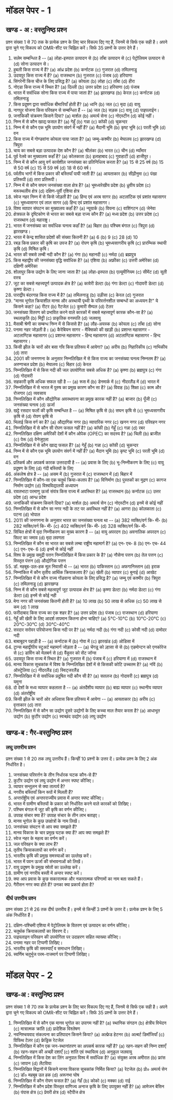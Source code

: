 # मॉडल पेपर - 1

## खण्ड - अ : वस्तुनिष्ठ प्रश्‍न

प्रश्‍न संख्या 1 से 70 तक के प्रत्येक प्रश्‍न के लिए चार विकल्प दिए गए हैं, जिनमें से सिर्फ एक सही है। अपने द्वारा चुने गए विकल्प को OMR-शीट पर चिह्नित करें। सिर्फ 35 प्रश्‍नों के उत्तर देने हैं।

1. सलेम सम्बन्धित है --
   (a) लोहा-इस्पात उत्पादन से
   (b) ताँबा उत्पादन से
   (c) पेट्रोलियम उत्पादन से
   (d) सोना उत्पादन से।
2. हुबली किस राज्य में हैं?
   (a) आंध्र प्रदेश
   (b) कर्नाटक
   (c) गुजरात
   (d) तमिलनाडु
3. उदयपुर किस राज्य में हैं?
   (a) राजस्थान
   (b) गुजरात
   (c) पंजाब
   (d) हरियाणा
4. सिंगरेनी किस चीज के लिए प्रसिद्ध है?
   (a) कोयला
   (b) लोहा
   (c) ताँबा
   (d) हीरा
5. नोएडा किस राज्य में स्थित है?
   (a) दिल्ली
   (b) उत्तर प्रदेश
   (c) हरियाणा
   (d) पंजाब
6. भारत में सर्वाधिक सोना किस राज्य में पाया जाता है?
   (a) झारखण्ड
   (b) केरल
   (c) कर्नाटक
   (d) तमिलनाडु
7. किस प्रदूषण द्वारा सर्वाधिक बीमारियाँ होती हैं?
   (a) ध्वनि
   (b) जल
   (c) मृदा
   (d) वायु
8. नागपुर योजना किस परिवहन से सम्बन्धित हैं --
   (a) जल
   (b) सड़क
   (c) वायु
   (d) पाइपलाईन।
9. जनांकिकी संक्रमण किसने दिया?
   (a) मार्शल
   (b) अमर्त्य सेना
   (c) नोएस्टीन
   (d) कोई नहीं।
10. निम्न में से कौन खाद्य फसल है?
    (a) गेहूँ
    (b) गन्ना
    (c) कॉफी
    (d) चुकन्दर
11. निम्न में से कौन एक भूमि उपयोग संवर्ग में नहीं हैं?
    (a) मैदानी भूमि
    (b) कृष्ट भूमि
    (c) परती भूमि
    (d) वन
12. किस राज्य में गोण्डवांना कोयला पाया जाता है?
    (a) जम्मू-कश्मीर
    (b) मेघालय
    (c) झारखण्ड
    (d) त्रिपुरा
13. चाय का सबसे बड़ा उत्पादक देश कौन है?
    (a) श्रीलंका
    (b) भारत
    (c) चीन
    (d) म्याँमार
14. पूर्व रेलवे का मुख्यालय कहाँ है?
    (a) कोलकाता
    (b) इलाहाबाद
    (c) गुवाहाटी
    (d) हाजीपुर।
15. निम्न में से कौन आयु वर्ग कार्यशील जनसंख्या का प्रतिनिधित्व करता है?
    (a) 15 से 25 वर्ष
    (b) 15 से 50 वर्ष
    (c) 15 से 59 वर्ष
    (d) 18 से 60 वर्ष।
16. पर्वतीय भागों में किस प्रकार की बस्तियाँ पायी जाती हैं?
    (a) आयताकार
    (b) सीढ़ीनुमा
    (c) पंखा प्रतिरूपी
    (d) तारा प्रतिरूपी।
17. निम्न में से कौन सघन जनसंख्या वाला क्षेत्र है?
    (a) भूमध्यरेखीय प्रदेश
    (b) ध्रुवीय प्रदेश
    (c) मरूस्थलीय क्षेत्र
    (d) दक्षिण-पूर्वी एशिया क्षेत्र
18. स्वेज नहर निम्न में से किसे जोड़ती है?
    (a) हिन्द एवं अरब सागर
    (b) अटलांटिक एवं प्रशांत महासागर
    (c) भूमध्यसागर एवं लाल सागर
    (d) हिन्द एवं प्रशांत महासागर।
19. विश्व व्यापार संघटन का मुख्यालय कहाँ है?
    (a) न्यूयार्क
    (b) वियना
    (c) वाशिंगटन
    (d) जेनेवा
20. क्षेत्रफल के दृष्टिकोण से भारत का सबसे बड़ा राज्य कौन हैं?
    (a) मध्य प्रदेश
    (b) उत्तर प्रदेश
    (c) राजस्थान
    (d) महाराष्ट्र।
21. भारत में जनसंख्या का सर्वाधिक घनत्व कहाँ है?
    (a) बिहार
    (b) पश्चिम बंगाल
    (c) त्रिपुरा
    (d) झारखण्ड।
22. भारत में केन्द्र शासित प्रदेशों की संख्या कितनी है?
    (a) 6
    (b) 9
    (c) 28
    (d) 10
23. रबड़ किस प्रकार की कृषि का उपज है?
    (a) रोपण कृषि
    (b) भूमध्यसागरीय कृषि
    (c) प्रारम्भिक स्थायी कृषि
    (d) मिश्रित कृषि।
24. भारत की सबसे लम्बी नदी कौन है?
    (a) गंगा
    (b) महानदी
    (c) नर्मदा
    (d) ब्रह्मपुत्र
25. किस महाद्वीप की जनसंख्या वृद्धि सर्वाधिक है?
    (a) एशिया
    (b) अफ्रीका
    (c) उत्तरी अमेरिका
    (d) दक्षिणी अमेरिका
26. शोलापुर किस उद्योग के लिए जाना जाता है?
    (a) लोहा-इस्पात
    (b) एल्यूमीनियम
    (c) सीमेंट
    (d) सूती वस्त्र
27. जूट का सबसे महत्त्वपूर्ण उत्पादक क्षेत्र है?
    (a) कावेरी डेल्टा
    (b) गंगा डेल्टा
    (c) गोदावरी डेल्टा
    (d) कृष्णा डेल्टा।
28. पाराद्वीप बंदरगाह किस राज्य में है?
    (a) तमिलनाडु
    (b) उड़ीसा
    (c) केरल
    (d) गुजरात
29. "मानव भूगोल क्रियाशील मानव और अस्थायी पृथ्वी के परिवर्त्तनशील सम्बन्धों का अध्ययन है!" ये किसने कहा?
    (a) रीटर
    (b) रैटजेल
    (c) कुमारी सैम्पल
    (d) टेलर
30. जनसंख्या वितरण को प्रभावित करने वाले कारकों में सबसे महत्त्वपूर्ण कारक कौन-सा है?
    (a) स्थलाकृति
    (b) मिट्टी
    (c) प्राकृतिक वनस्पति
    (d) जलवायु
31. मैसाबी श्रेणी का सम्बन्ध निम्न में से किससे है?
    (a) लौह-अयस्क
    (b) कोयला
    (c) ताँबा
    (d) सोना
32. पनामा नहर जोड़ती है।
    (a) कैरेबियन सागर - मैक्सिको की खाड़ी
    (b) प्रशान्त महासागर - अटलाण्टिक महासागर
    (c) प्रशान्त महासागर - हिन्द महासागर
    (d) अटलाण्टिक महासागर - हिन्द महासागर।
33. किसी झील के चारों ओर बसा गाँव किस प्रतिरूप में आयेगा?
    (a) अरीय
    (b) निहारिकीय
    (c) नाभिकीय
    (d) तारा
34. 2001 की जनगणना के अनुसार निम्नलिखित में से किस राज्य का जनसंख्या घनत्व निम्नतम हैं?
    (a) अरुणाचल प्रदेश
    (b) मेघालय
    (c) बिहार
    (d) केरल
35. निम्नलिखित में से किस नदी की जल उपयोगिता सबसे अधिक है?
    (a) कृष्णा
    (b) ब्रह्मपुत्र
    (c) गंगा
    (d) गोदावरी
36. सहकारी कृषि अधिक सफल रही है --
    (a) रूस में
    (b) डेनमार्क में
    (c) नीदरलैंड में
    (d) भारत में
37. निम्नलिखित में से भारत में पुरुष का प्रमुख कारण कौन सा है?
    (a) विवाह
    (b) शिक्षा
    (c) काम और रोजगार
    (d) व्यवसाय
38. निम्नलिखित में कौन औद्योगिक अवस्थापना का प्रमुख कारक नहीं है?
    (a) बाजार
    (b) पूँजी
    (c) जनसंख्या घनत्व
    (d) ऊर्जा
39. खट्टे रसदार फलों की कृषि सम्बन्धित है --
    (a) मिश्रित कृषि से
    (b) सघन कृषि से
    (c) भूमध्यसागरीय कृषि से
    (d) रोपण कृषि से
40. भिलाई किस वर्ग का है?
    (a) औद्यागिक नगर
    (b) व्यापारिक नगर
    (c) खनन नगर
    (d) परिवहन नगर
41. निम्नलिखित में से कौन सी रोपण फसल नहीं है?
    (a) कॉफी
    (b) गेहूँ
    (c) गन्ना
    (d) रबर
42. निम्नलिखित दक्षिण अमेरिकी देशों में कौन ओपेक (OPEC) का सदस्य है?
    (a) चिली
    (b) ब्राजील
    (c) पेरू
    (d) वेनेजुएला
43. निम्नलिखित में से कौन खाद्य फसल हैं?
    (a) गेहूँ
    (b) गन्ना
    (c) कॉफी
    (d) चुकन्दर
44. निम्न में से कौन एक भूमि उपयोग संवर्ग में नहीं है?
    (a) मैदान भूमि
    (b) कृष्ट भूमि
    (c) परती भूमि
    (d) वन
45. प्रतिकर्ष और अपकर्ष कारक उत्तरदायी है --
    (a) प्रवास के लिए
    (b) भू-निम्नीकरण के लिए
    (c) वायु प्रदूषण के लिए
    (d) गंदी बस्तियों के लिए
46. अंकलेश्र क्षेत्र है --
    (a) असम में
    (b) गुजरात में
    (c) राजस्थान में
    (d) बिहार में
47. निम्नलिखित में कौन-सा एक चतुर्थ क्रिया-कलाप है?
    (a) विनिर्माण
    (b) पुस्तकों का मुद्रण
    (c) कागज निर्माण उद्योग
    (d) विश्वविद्यालयी अध्यापन
48. रावतभाटा परमाणु ऊर्जा संयंत्र किस राज्य में अवस्थित है?
    (a) राजस्थान
    (b) कर्नाटक
    (c) उत्तर प्रदेश
    (d) आन्ध्र प्रदेश
49. जनांकिकी संक्रमण किसने दिया?
    (a) मार्शल
    (b) अमर्त्य सेन
    (c) नोएस्टीन
    (d) इनमें से कोई नहीं
50. निम्नलिखित में से कौन सा नगर नदी के तट पर अवस्थित नहीं है?
    (a) आगरा
    (b) कोलकाता
    (c) पटना
    (d) भोपाल
51. 2011 की जनगणना के अनुसार भारत का जनसंख्या घनत्व था --
    (a) 382 व्यक्ति/वर्ग कि॰ मी॰
    (b) 282 व्यक्ति/वर्ग कि॰ मी॰
    (c) 402 व्यक्ति/वर्ग कि॰ मी॰
    (d) 328 व्यक्ति/वर्ग कि॰ मी॰
52. सिंचित क्षेत्रों में मृदा निम्नीकरण का मुख्य कारण है --
    (a) वायु अपरदन
    (b) अवनालिक अपरदन
    (c) सिल्ट का जमाव
    (d) मृदा लवणता
53. निम्नलिखित में कौन सा भारत का सबसे लम्बा राष्ट्रीय महामार्ग है?
    (a) एन॰ एच॰ 8
    (b) एन॰ एच॰ 44
    (c) एन॰ एच॰ 6
    (d) इनमें से कोई नहीं
54. विश्व के प्रमुख समुद्री पत्तन निम्नलिखित में किस प्रकार के है?
    (a) नौसेना पत्तन
    (b) तेल पत्तन
    (c) विस्तृत पंत्तन
    (d) औद्योगिक पत्तन
55. डॉ. महबूब-उल-हक मूल निवासी थे --
    (a) भारत
    (b) पाकिस्तान
    (c) अफगानिस्तान
    (d) इराक
56. निम्नांकित में कौन तृतीय आर्थिक क्रियाकलाप है?
    (a) खेती
    (b) व्यापार
    (c) बुनाई
    (d) आखेट
57. निम्नलिखित में से कौन राज्य गोंडवाना कोयला के लिए प्रसिद्ध है?
    (a) जम्मू एवं कश्मीर
    (b) त्रिपुरा
    (c) तमिलनाडु
    (d) झारखण्ड
58. निम्न में से कौन सबसे महत्वपूर्ण जूट उत्पादक क्षेत्र है?
    (a) कृष्णा डेल्टा
    (b) नर्मदा डेल्टा
    (c) गंगा डेल्टा
    (d) इनमें से कोई नही
59. मेगा नगर की जनसंख्या कितनी होती है?
    (a) 10 लाख
    (b) 50 लाख से अधिक
    (c) 50 लाख से कम
    (d) 1 लाख
60. फरीदाबाद किस राज्य का एक शहर है?
    (a) उत्तर प्रदेश
    (b) पंजाब
    (c) राजस्थान
    (d) हरियाणा
61. गेहूँ की खेती के लिए आदर्श तापमान कितना होना चाहिए?
    (a) 5°C-10°C
    (b) 10°C-20°C
    (c) 20°C-30°C
    (d) 30°C-40°C
62. सरदार सरोवर परियोजना किस नदी पर है?
    (a) नर्मदा नदी
    (b) गंगा नदी
    (c) कोसी नदी
    (d) दामोदर नदी
63. बाबाबूदन पहाड़ी है --
    (a) कर्नाटक में
    (b) गोवा में
    (c) झारखंड
    (d) ओडिसा में
64. ट्रान्स महाद्वीपीय स्टुअर्ट महामार्ग जोड़ता है --
    (a) चेंगडू को ल्हासा से से
    (b) एडमोन्टन को एनकोरेज से
    (c) डार्विन को मेलबर्न से
    (d) वैंकूवर को सेंट जॉन्स
65. उदयपुर किस राज्य में स्थित है?
    (a) गुजरात में
    (b) पंजाब में
    (c) हरियाणा में
    (d) राजस्थान में
66. मानव विकास सूचकांक में विश्व के निम्नलिखित देशों में से किसकी कोटि उच्चतम है?
    (a) नॉवें
    (b) ऑस्ट्रेलिया
    (c) नीदरलैंड
    (d) स्विट्जरलैंड
67. निम्नलिखित में से सर्वाधिक प्रदूषित नदी कौन सी है?
    (a) सतलज
    (b) गोदावरी
    (c) ब्रह्मपुत्र
    (d) यमुना
68. दो देशों के मध्य व्यापार कहलाता है --
    (a) अंतर्देशीय व्यापार
    (b) बाह्य व्यापार
    (c) स्थानीय व्यापार
    (d) अंतर्राष्ट्रीय
69. किसी झील के चारों ओर अधिवास किस प्रतिरूप में आयेगा --
    (a) आयताकार
    (b) अरीय
    (c) वृत्ताकार
    (d) तारा
70. निम्नलिखित में से कौन सा उद्योग दूसरे उद्योगों के लिए कच्चा माल तैयार करता है?
    (a) आधाभूत उद्योग
    (b) कुटीर उद्योग
    (c) स्वच्छंद उद्योग
    (d) लघु उद्योग

## खण्ड-ब : गैर-वस्तुनिष्ठ प्रश्‍न

### लघु उत्तरीय प्रश्‍न

प्रश्‍न संख्या 1 से 20 तक लघु उत्तरीय हैं। किन्हीं 10 प्रश्‍नों के उत्तर दें। प्रत्येक प्रश्‍न के लिए 2 अंक निर्धारित है।

1. जनसंख्या परिवर्त्तन के तीन निर्धारक घटक कौन-से हैं?
2. कुटीर उद्योग एवं लघु उद्योग में अन्तर स्पष्ट कीजिए।
3. व्यापार सन्तुलन से क्या तात्पर्य है?
4. नगरीय बस्तियाँ किन रूपों में मिलती हैं?
5. अन्तर्राष्ट्रीय एवं अन्तरराज्यीय प्रवास में अन्तर स्पष्ट कीजिए।
6. भारत में ग्रामीण बस्तियों के प्रकार को निर्धारित करने वाले कारकों को लिखिए।
7. पश्चिम बंगाल में जूट की कृषि का वर्णन कीजिए।
8. उपग्रह संचार क्या है? उपग्रह संचार के तीन लाभ बताइए।
9. मानव भूगोल के कुछ उपक्षेत्रों के नाम लिखें।
10. जनसंख्या संघटन से आप क्या समझते हैं?
11. मानव विकास के चार प्रमुख घटक क्या हैं? आप क्या समझते हैं?
12. स्वेज नहर के महत्व का वर्णन करें।
13. जल परिवहन के क्या लाभ हैं?
14. तृतीय क्रियाकलापों का वर्णन करें।
15. भारतीय कृषि की प्रमुख समस्याओं का उल्लेख करें।
16. भारत में पवन ऊर्जा की संभावनाओं को लिखें।
17. वायु प्रदूषण के प्रमुख स्रोतों का उल्लेख करें।
18. ग्रामीण एवं नगरीय बस्ती में अन्तर स्पष्ट करें।
19. क्या आप प्रवास के कुछ सकारात्मक और नकारात्मक परिणामों का नाम बता सकते हैं।
20. गैरीसन नगर क्या होते हैं? उनका क्या प्रकार्य होता है?

### दीर्घ उत्तरीय प्रश्‍न

प्रश्‍न संख्या 21 से 26 तक दीर्घ उत्तरीय हैं। इनमें से किन्हीं 3 प्रश्‍नों के उत्तर दें। प्रत्येक प्रश्‍न के लिए 5 अंक निर्धारित हैं।

21. दक्षिण-पश्चिमी एशिया में पेट्रोलियम के वितरण एवं उत्पादन का वर्णन कीजिए।
22. चतुर्थक क्रियाकलापों का विवरण दें।
23. पाइपलाइन परिवहन की उपयोगिता पर उदाहरण सहित व्याख्या कीजिए।
24. पनामा नहर पर टिप्पणी लिखिए।
25. भारतीय कृषि की समस्याएँ व समाधान लिखिए।
26. स्वर्णिम चतुर्भुज परम-राजमार्ग पर टिप्पणी लिखिए।

# मॉडल पेपर - 2

## खण्ड-अ : वस्तुनिष्ठ प्रश्‍न

प्रश्‍न संख्या 1 से 70 तक के प्रत्येक प्रश्‍न के लिए चार विकल्प दिए गए हैं, जिनमें से सिर्फ एक सही है। अपने द्वारा चुने गए विकल्प को OMR-शीट पर चिह्नित करें। सिर्फ 35 प्रश्‍नों के उत्तर देने हैं।

1. निम्नलिखित में से कौन एक मानव भूगोल का उपागम नहीं है?
   (a) स्थानिक संगठन
   (b) क्षेत्रीय विभेदन
   (c) मात्रात्मक क्रांति
   (d) प्रादेशिक विश्लेषण
2. नवनिश्चयवाद संकल्पना का प्रतिपादन किसने किया?
   (a) अल्फ्रेड हेटनर
   (b) अल्बर्ट डिमॉजियाँ
   (c) ग्रिफिथ टेलर
   (d) फ्रेड्रिक रेटजेल
3. निम्नलिखित में कौन एक जन-स्थानांतरण का अपकर्ष कारक नहीं है?
   (a) रहन-सहन की निम्न दशाएँ
   (b) रहन-सहन की अच्छी दशाएँ
   (c) शांति एवं स्थायित्व
   (d) अनुकूल जलवायु
4. निम्नलिखित में किस देश का लिंग अनुपात विश्व में सर्वाधिक है?
   (a) संयुक्त अरब अमीरात
   (b) फ्रांस
   (c) जापान
   (d) लैटविया
5. निम्नलिखित विद्वानों में किसने मानव विकास सूचकांक निर्मित किया?
   (a) रेटजेल
   (b) प्रो० अमर्त्य सेन
   (c) डॉ० महबूब उल हक
   (d) अरूनभा घोष
6. निम्नलिखित में कौन रोपण फसल है?
   (a) गेहँ
   (b) कोको
   (c) मक्का
   (d) राई
7. निम्नलिखित में कौन प्रदेश विस्तृत वाणिज्य अनाज कृषि के लिए उपयुक्त नहीं है?
   (a) आमेजन बेसिन
   (b) पंपास क्षेत्र
   (c) प्रेयरी क्षेत्र
   (d) स्टैपीज क्षेत्र
